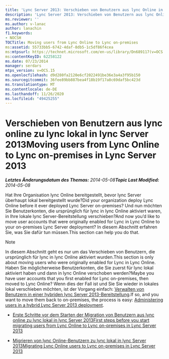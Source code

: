 ```yaml
---
title: 'Lync Server 2013: Verschieben von Benutzern aus lync Online in lync lokal'
description: 'Lync Server 2013: Verschieben von Benutzern aus lync Online in lync lokal.'
ms.reviewer: ''
ms.author: v-lanac
author: lanachin
f1.keywords:
- NOCSH
TOCTitle: Moving users from Lync Online to Lync on-premises
ms:assetid: 55733bb5-6742-4daf-8db5-1c5df86f4cea
ms:mtpsurl: https://technet.microsoft.com/en-us/library/Dn689117(v=OCS.15)
ms:contentKeyID: 62258122
ms.date: 07/23/2014
manager: serdars
mtps_version: v=OCS.15
ms.openlocfilehash: d9d280fa2120e6cf2022491be36e3a4a3f95b150
ms.sourcegitcommit: 36fee89bb887bea4f18b19f17a8c69daf5bc423d
ms.translationtype: MT
ms.contentlocale: de-DE
ms.lasthandoff: 11/26/2020
ms.locfileid: "49425255"
---
```

# <a name="moving-users-from-lync-online-to-lync-on-premises-in-lync-server-2013"></a><span data-ttu-id="06389-103">Verschieben von Benutzern aus lync online zu lync lokal in lync Server 2013</span><span class="sxs-lookup"><span data-stu-id="06389-103">Moving users from Lync Online to Lync on-premises in Lync Server 2013</span></span>

<div data-xmlns="http://www.w3.org/1999/xhtml">

<div class="topic" data-xmlns="http://www.w3.org/1999/xhtml" data-msxsl="urn:schemas-microsoft-com:xslt" data-cs="https://msdn.microsoft.com/">

<div data-asp="https://msdn2.microsoft.com/asp">



</div>

<div id="mainSection">

<div id="mainBody"><span data-ttu-id="06389-104">

<span> </span></span><span class="sxs-lookup"><span data-stu-id="06389-104">

<span> </span></span></span>

<span data-ttu-id="06389-105">_**Letztes Änderungsdatum des Themas:** 2014-05-08_</span><span class="sxs-lookup"><span data-stu-id="06389-105">_**Topic Last Modified:** 2014-05-08_</span></span>

<span data-ttu-id="06389-106">Hat Ihre Organisation lync Online bereitgestellt, bevor lync Server überhaupt lokal bereitgestellt wurde?</span><span class="sxs-lookup"><span data-stu-id="06389-106">Did your organization deploy Lync Online before it ever deployed Lync Server on-premises?</span></span> <span data-ttu-id="06389-107">Und nun möchten Sie Benutzerkonten, die ursprünglich für lync in lync Online aktiviert waren, in Ihre lokale lync Server-Bereitstellung verschieben?</span><span class="sxs-lookup"><span data-stu-id="06389-107">And now you’d like to move user accounts that were originally enabled for Lync in Lync Online to your on-premises Lync Server deployment?</span></span> <span data-ttu-id="06389-108">In diesem Abschnitt erfahren Sie, was Sie dafür tun müssen.</span><span class="sxs-lookup"><span data-stu-id="06389-108">This section can help you do that.</span></span>

<div>


> [!NOTE]  
> <span data-ttu-id="06389-109">In diesem Abschnitt geht es nur um das Verschieben von Benutzern, die ursprünglich für lync in lync Online aktiviert wurden.</span><span class="sxs-lookup"><span data-stu-id="06389-109">This section is only about moving users who were originally enabled for Lync in Lync Online.</span></span> <span data-ttu-id="06389-110">Haben Sie möglicherweise Benutzerkonten, die Sie zuerst für lync lokal aktiviert haben und dann in lync Online verschoben werden?</span><span class="sxs-lookup"><span data-stu-id="06389-110">Maybe you have user accounts that you first enabled for Lync on-premises, then moved to Lync Online?</span></span> <span data-ttu-id="06389-111">Wenn dies der Fall ist und Sie Sie wieder in lokales lokal verschieben möchten, ist der Vorgang einfach: <A href="lync-server-2013-administering-users-in-a-hybrid-deployment.md">Verwalten von Benutzern in einer hybriden lync Server 2013-Bereitstellung</A>.</span><span class="sxs-lookup"><span data-stu-id="06389-111">If so, and you want to move them back to on-premises, the process is easy: <A href="lync-server-2013-administering-users-in-a-hybrid-deployment.md">Administering users in a hybrid Lync Server 2013 deployment</A>.</span></span>



</div>

  - [<span data-ttu-id="06389-112">Erste Schritte vor dem Starten der Migration von Benutzern aus lync online zu lync lokal in lync Server 2013</span><span class="sxs-lookup"><span data-stu-id="06389-112">First steps before you start migrating users from Lync Online to Lync on-premises in Lync Server 2013</span></span>](lync-server-2013-first-steps-before-you-start-migrating-users-from-lync-online-to-lync-on-premises.md)

  - [<span data-ttu-id="06389-113">Migrieren von lync Online-Benutzern zu lync lokal in lync Server 2013</span><span class="sxs-lookup"><span data-stu-id="06389-113">Migrating Lync Online users to Lync on-premises in Lync Server 2013</span></span>](lync-server-2013-migrating-lync-online-users-to-lync-on-premises.md)

<span data-ttu-id="06389-114"></div>

<span> </span>

</div>

</div>

</span><span class="sxs-lookup"><span data-stu-id="06389-114"></div>

<span> </span>

</div>

</div>

</span></span></div>

